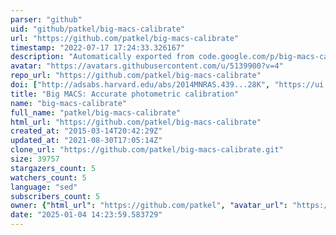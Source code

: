 ```yaml
---
parser: "github"
uid: "github/patkel/big-macs-calibrate"
url: "https://github.com/patkel/big-macs-calibrate"
timestamp: "2022-07-17 17:24:33.326167"
description: "Automatically exported from code.google.com/p/big-macs-calibrate"
avatar: "https://avatars.githubusercontent.com/u/5139900?v=4"
repo_url: "https://github.com/patkel/big-macs-calibrate"
doi: ["http://adsabs.harvard.edu/abs/2014MNRAS.439...28K", "https://ui.adsabs.harvard.edu/abs/2012ascl.soft08007K/abstract"]
title: "Big MACS: Accurate photometric calibration"
name: "big-macs-calibrate"
full_name: "patkel/big-macs-calibrate"
html_url: "https://github.com/patkel/big-macs-calibrate"
created_at: "2015-03-14T20:42:29Z"
updated_at: "2021-08-30T17:05:14Z"
clone_url: "https://github.com/patkel/big-macs-calibrate.git"
size: 39757
stargazers_count: 5
watchers_count: 5
language: "sed"
subscribers_count: 5
owner: {"html_url": "https://github.com/patkel", "avatar_url": "https://avatars.githubusercontent.com/u/5139900?v=4", "login": "patkel", "type": "User"}
date: "2025-01-04 14:23:59.583729"
---
```

